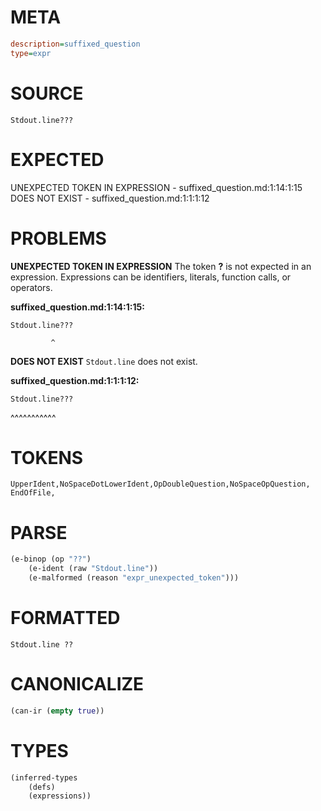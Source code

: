 # META
~~~ini
description=suffixed_question
type=expr
~~~
# SOURCE
~~~roc
Stdout.line???
~~~
# EXPECTED
UNEXPECTED TOKEN IN EXPRESSION - suffixed_question.md:1:14:1:15
DOES NOT EXIST - suffixed_question.md:1:1:1:12
# PROBLEMS
**UNEXPECTED TOKEN IN EXPRESSION**
The token **?** is not expected in an expression.
Expressions can be identifiers, literals, function calls, or operators.

**suffixed_question.md:1:14:1:15:**
```roc
Stdout.line???
```
             ^


**DOES NOT EXIST**
`Stdout.line` does not exist.

**suffixed_question.md:1:1:1:12:**
```roc
Stdout.line???
```
^^^^^^^^^^^


# TOKENS
~~~zig
UpperIdent,NoSpaceDotLowerIdent,OpDoubleQuestion,NoSpaceOpQuestion,
EndOfFile,
~~~
# PARSE
~~~clojure
(e-binop (op "??")
	(e-ident (raw "Stdout.line"))
	(e-malformed (reason "expr_unexpected_token")))
~~~
# FORMATTED
~~~roc
Stdout.line ?? 
~~~
# CANONICALIZE
~~~clojure
(can-ir (empty true))
~~~
# TYPES
~~~clojure
(inferred-types
	(defs)
	(expressions))
~~~
